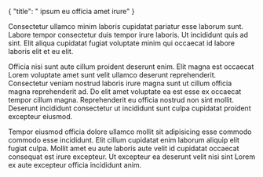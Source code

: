 {
  "title": " ipsum eu officia amet irure"
}

Consectetur ullamco minim laboris cupidatat pariatur esse laborum sunt. Labore tempor consectetur duis tempor irure laboris. Ut incididunt quis ad sint. Elit aliqua cupidatat fugiat voluptate minim qui occaecat id labore laboris elit et eu elit.

Officia nisi sunt aute cillum proident deserunt enim. Elit magna est occaecat Lorem voluptate amet sunt velit ullamco deserunt reprehenderit. Consectetur veniam nostrud laboris irure magna sunt ut cillum officia magna reprehenderit ad. Do elit amet voluptate ea est esse ex occaecat tempor cillum magna. Reprehenderit eu officia nostrud non sint mollit. Deserunt incididunt consectetur ut incididunt sunt culpa cupidatat proident excepteur eiusmod.

Tempor eiusmod officia dolore ullamco mollit sit adipisicing esse commodo commodo esse incididunt. Elit cillum cupidatat enim laborum aliquip elit fugiat culpa. Mollit amet eu aute laboris aute velit id cupidatat occaecat consequat est irure excepteur. Ut excepteur ea deserunt velit nisi sint Lorem ex aute excepteur officia incididunt anim.